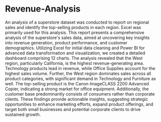 # Revenue-Analysis
An analysis of a superstore dataset was conducted to report on regional sales and identify the top-selling products in each region. Excel was primarily used for this analysis.
This report presents a comprehensive analysis of the superstore's sales data, aimed at uncovering key insights into revenue generation, product performance, and customer demographics. Utilizing Excel for initial data cleaning and Power BI for advanced data transformation and visualization, we created a detailed dashboard comprising 12 charts. The analysis revealed that the West region, particularly California, is the highest revenue-generating area. Technology products lead in revenue, while Office Supplies account for the highest sales volume. Further, the West region dominates sales across all product categories, with significant demand in Technology and Furniture as well. The top-selling product is the Canon ImageCLASS 2200 Advanced Copier, indicating a strong market for office equipment. Additionally, the customer base predominantly consists of consumers rather than corporate clients. These findings provide actionable insights, suggesting strategic opportunities to enhance marketing efforts, expand product offerings, and target both small businesses and potential corporate clients to drive sustained growth.
